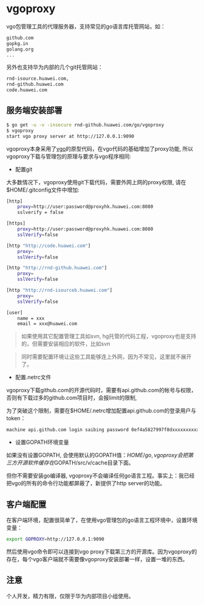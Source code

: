 # vgoproxy

vgo包管理工具的代理服务器，支持常见的go语言库托管网站，如：

```bash
github.com
gopkg.in
golang.org
...
```

另外也支持华为内部的几个git托管网站：

```bash
rnd-isource.huawei.com,
rnd-github.huawei.com
code.huawei.com
```

## 服务端安装部署

```bash
$ go get -u -v -insecure rnd-github.huawei.com/go/vgoproxy
$ vgoproxy
start vgo proxy server at http://127.0.0.1:9090
```

vgoproxy本身采用了[vgo](https://github.com/golang/vgo)的原型代码，在vgo代码的基础增加了proxy功能, 所以vgoproxy下载与管理包的原理与要求与vgo程序相同:

- 配置git

大多数情况下，vgoproxy使用git下载代码，需要外网上网的proxy权限, 请在$HOME/.gitconfig文件中增加:

```bash
[http]
    proxy=http://user:password@proxyhk.huawei.com:8080
    sslverify = false

[https]
    proxy=http://user:password@proxyhk.huawei.com:8080
    sslVerify=false

[http "http://code.huawei.com"]
    proxy=
    sslVerify=false

[http "http://rnd-github.huawei.com"]
    proxy=
    sslVerify=false

[http "http://rnd-isourceb.huawei.com"]
    proxy=
    sslVerify=false

[user]
    name = xxx
    email = xxx@huawei.com
```

> 如果使用其它配置管理工具如svn, hg托管的代码工程，vgoproxy也是支持的，但需要安装相应的软件，比如svn

> 同时需要配置环境让这些工具能够连上外网，因为不常见，这里就不展开了。

- 配置.netrc文件

vgoproxy下载github.com的开源代码时，需要有api.github.com的帐号与权限，否则有下载过多的github.com项目时，会报limit的限制,

为了突破这个限制，需要在$HOME/.netrc增加配置api.github.com的登录用户与token：

```bash
machine api.github.com login saibing password 0ef4a5827997f8dxxxxxxxxxx6c97aeb7e
```

- 设置GOPATH环境变量

如果没有设置GOPATH, 会使用默认的GOPATH值：$HOME/go, vgoproxy会把第三方开源软件缓存在$GOPATH/src/v/cache目录下面。

但你不需要安装go编译器, vgoproxy不会编译任何go语言工程。事实上：我已经把vgo的所有的命令行功能都屏蔽了，新提供了http server的功能。


## 客户端配置

在客户端环境，配置很简单了，在使用vgo管理包的go语言工程环境中，设置环境变量：

```bash
export GOPROXY=http://127.0.0.1:9090
```

然后使用vgo命令即可以连接到vgo proxy下载第三方的开源库。因为vgoproxy的存在，每个vgo客户端就不需要像vgoproxy安装部署一样，设置一堆的东西。

## 注意

个人开发，精力有限，仅限于华为内部项目小组使用。